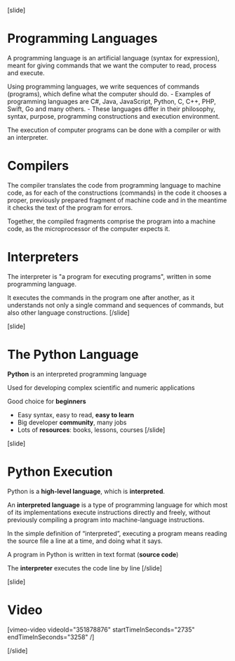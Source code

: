 [slide]
# Programming Languages
A programming language is an artificial language (syntax for expression), meant for giving commands that we want the computer to read, process and execute.

Using programming languages, we write sequences of commands (programs), which define 
what the computer should do. 
    - Examples of programming languages are C#, Java, JavaScript, Python, C, C++, PHP, Swift, Go and many others. 
    - These languages differ in their philosophy, syntax, purpose, programming constructions and execution environment. 
    
The execution of computer programs can be done with a compiler or with an interpreter.

# Compilers
The compiler translates the code from programming language to machine code, as for each of the constructions (commands) in the code it chooses a proper, previously prepared fragment of machine code and in the meantime it checks the text of the program for errors. 

Together, the compiled fragments comprise the program into a machine code, as the microprocessor of the 
computer expects it.

# Interpreters
The interpreter is "a program for executing programs", written in some programming language. 

It executes the commands in the program one after another, as it understands not only a single command and sequences of commands, but also other language constructions.
[/slide]

[slide]
# The Python Language
**Python** is an interpreted programming language

Used for developing complex scientific and numeric applications

Good choice for **beginners**

* Easy syntax, easy to read, **easy to learn**
* Big developer **community**, many jobs
* Lots of **resources**: books, lessons, courses
[/slide]

[slide]
# Python Execution
Python is a **high-level language**, which is **interpreted**. 

An **interpreted language** is a type of programming language for which most of its implementations execute instructions directly and freely, without previously compiling a program into machine-language 
instructions. 

In the simple definition of “interpreted”, executing a program means reading the source file a line at a time, and doing what it says. 

A program in Python is written in text format (**source code**)

The **interpreter** executes the code line by line
[/slide]

[slide]
# Video

[vimeo-video videoId="351878876" startTimeInSeconds="2735" endTimeInSeconds="3258" /]

[/slide]